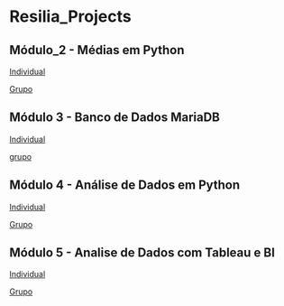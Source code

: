 # Resilia_Projects
## Módulo_2 - Médias em Python 
[Individual](https://github.com/arthurlorran1/Projeto-Final-M2)

[Grupo]()

## Módulo 3 - Banco de Dados MariaDB
[Individual](https://github.com/arthurlorran1/Proj_Ind_3)

[grupo]()

## Módulo 4 - Análise de Dados em Python
[Individual](https://github.com/arthurlorran1/Trabalho-Final---M-dulo-4)

[Grupo](https://github.com/arthurlorran1/Projeto-4)

## Módulo 5 - Analise de Dados com Tableau e BI
[Individual]()

[Grupo]()

